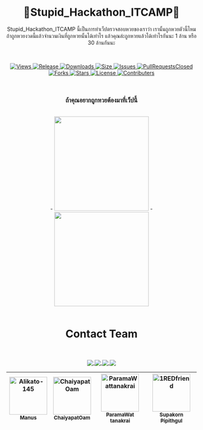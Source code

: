 <h1 align="center">🐶Stupid_Hackathon_ITCAMP🐶</h1>
<p align="center">
  Stupid_Hackathon_ITCAMP นี้เป็นการทำเว็ปตรวจสอบหวยของเราว่า เรานั้นถูกหวยตัวนี้ไหม ถ้าถูกหวยงวดนี้แล้วจำนวนเงินที่ถูกหวยนั้นได้เท่าไร 
แล้วคุณล่ะถูกหวยแล้วได้เท่าไรกันนะ 1 ล้าน หรือ 30 ล้านกันนะ
</p>

<br>
<p align="center">
  <a href="https://github.com/1REDfriend/Stupid_Hackathon_ITCAMP/watchers">
    <img src="https://img.shields.io/github/watchers/1REDfriend/Stupid_Hackathon_ITCAMP?color=%23eab676&style=for-the-badge" alt="Views">
  </a>
  <a href="https://github.com/1REDfriend/Stupid_Hackathon_ITCAMP/releases">
    <img src="https://img.shields.io/github/release/1REDfriend/Stupid_Hackathon_ITCAMP.svg?style=for-the-badge&logo=appveyor" alt="Release">
  </a>
  <a href="https://github.com/1REDfriend/Stupid_Hackathon_ITCAMP/releases">
    <img src="https://img.shields.io/github/downloads/1REDfriend/Stupid_Hackathon_ITCAMP/total.svg?style=for-the-badge&logo=appveyor" alt="Downloads">
  </a>
  <a href="https://github.com/1REDfriend/Stupid_Hackathon_ITCAMP">
    <img src="https://img.shields.io/github/repo-size/1REDfriend/Stupid_Hackathon_ITCAMP.svg?style=for-the-badge&logo=appveyor" alt="Size">
  </a>
  <a href="https://github.com/1REDfriend/Stupid_Hackathon_ITCAMP/issues">
    <img src="https://img.shields.io/github/issues/1REDfriend/Stupid_Hackathon_ITCAMP.svg?color=orange&style=for-the-badge&logo=appveyor" alt="Issues">
  </a>
  <a href="https://github.com/1REDfriend/Stupid_Hackathon_ITCAMP/pulls">
    <img src="https://img.shields.io/github/issues-pr-closed/1REDfriend/Stupid_Hackathon_ITCAMP.svg?style=for-the-badge&logo=appveyor" alt="PullRequestsClosed">
  <a href="https://github.com/1REDfriend/Stupid_Hackathon_ITCAMP/forks">
    <img src="https://img.shields.io/github/forks/1REDfriend/Stupid_Hackathon_ITCAMP?style=for-the-badge" alt="Forks">
  </a>
  <a href="https://github.com/1REDfriend/Stupid_Hackathon_ITCAMP/stargazers">
    <img src="https://img.shields.io/github/stars/1REDfriend/Stupid_Hackathon_ITCAMP?color=white&style=for-the-badge" alt="Stars">
  </a>
  <a href="https://github.com/1REDfriend/Stupid_Hackathon_ITCAMP/blob/main/LICENSE">
    <img src="https://img.shields.io/github/license/1REDfriend/Stupid_Hackathon_ITCAMP?style=for-the-badge" alt="License">
  </a>
   <a href="https://github.com/1REDfriend/Stupid_Hackathon_ITCAMP/graphs/contributors">
    <img src="https://img.shields.io/github/contributors/1REDfriend/Stupid_Hackathon_ITCAMP?color=black&style=for-the-badge" alt="Contributers">
  </a>
</p>
<br>
<h3 align="center" >ถ้าคุณอยากถูกหวยต้องมาที่เว็ปนี้</h3>
<br>
    
<div align="center" display="flex">
  - <img src="https://media.tenor.com/_hgpTd9TVPAAAAAC/%E0%B8%96%E0%B8%B9%E0%B8%81%E0%B8%AB%E0%B8%A7%E0%B8%A2-3%E0%B8%95%E0%B8%B1%E0%B8%A7%E0%B8%9A%E0%B8%99.gif" height="250px">
  - <img src="https://thumbs.gfycat.com/AbandonedLiquidChamois-size_restricted.gif" height="250px">
</div>

<br>

<h1 align="center">Contact Team</h1>
<br>

<p  align="center">
  <a href="https://github.com/Alikato-145">
    <img src="https://img.shields.io/badge/manus-%230352fc.svg?&style=for-the-badge&logo=github&logoColor=white"  align="center">
</a>

<a href="https://github.com/ChaiyapatOam">
  <img src="https://img.shields.io/badge/Oam-%230352fc.svg?&style=for-the-badge&logo=github&logoColor=white"  align="center">
</a>

<a href="https://github.com/ParamaWattanakrai">
  <img src="https://img.shields.io/badge/ParamaWattanakrai-%230352fc.svg?&style=for-the-badge&logo=github&logoColor=white"  align="center">
</a>

<a href="https://github.com/1REDfriend">
  <img src="https://img.shields.io/badge/|REDfriend-%230352fc.svg?&style=for-the-badge&logo=github&logoColor=white"  align="center">
</a>
</p>



<div align="center">

| <a href="http://github.com/Alikato-145"><img src="https://avatars.githubusercontent.com/u/127376376?v=4" width="100px;" alt="Alikato-145"/><br><sub><b>Manus</b></sub></a> | <a href="http://github.com/ChaiyapatOam"><img src="https://avatars.githubusercontent.com/u/83873103?v=4" width="100px;" alt="ChaiyapatOam"/><br><sub><b>ChaiyapatOam</b></sub></a> | <a href="http://github.com/ParamaWattanakrai"><img src="https://avatars.githubusercontent.com/u/121653239?v=4" width="100px;" alt="ParamaWattanakrai"/><br><sub><b>ParamaWat tanakrai</b></sub></a> | <a href="http://github.com/1REDfriend"><img src="https://avatars.githubusercontent.com/u/83909061?v=4" width="100px;" alt="1REDfriend"/><br><sub><b>Supakorn Pipithgul</b></sub></a> |
| --- | --- | --- | --- |

</div>





